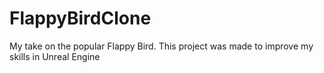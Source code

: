 # FlappyBirdClone
My take on the popular Flappy Bird. This project was made to improve my skills in Unreal Engine
